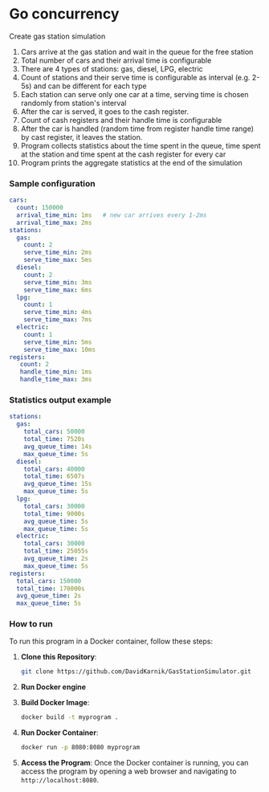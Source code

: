 # Go concurrency

Create gas station simulation

1. Cars arrive at the gas station and wait in the queue for the free station
1. Total number of cars and their arrival time is configurable
1. There are 4 types of stations: gas, diesel, LPG, electric
1. Count of stations and their serve time is configurable as interval (e.g. 2-5s) and can be different for each type
1. Each station can serve only one car at a time, serving time is chosen randomly from station's interval
1. After the car is served, it goes to the cash register.
1. Count of cash registers and their handle time is configurable
1. After the car is handled (random time from register handle time range) by cast register, it leaves the station.
1. Program collects statistics about the time spent in the queue, time spent at the station and time spent at the cash
   register for every car
1. Program prints the aggregate statistics at the end of the simulation

### Sample configuration

```yaml
cars:
  count: 150000
  arrival_time_min: 1ms   # new car arrives every 1-2ms
  arrival_time_max: 2ms
stations:
  gas:
    count: 2
    serve_time_min: 2ms
    serve_time_max: 5ms
  diesel:
    count: 2
    serve_time_min: 3ms
    serve_time_max: 6ms
  lpg:
    count: 1
    serve_time_min: 4ms
    serve_time_max: 7ms
  electric:
    count: 1
    serve_time_min: 5ms
    serve_time_max: 10ms
registers:
   count: 2
   handle_time_min: 1ms
   handle_time_max: 3ms
```

### Statistics output example

```yaml
stations:
  gas:
    total_cars: 50000
    total_time: 7520s
    avg_queue_time: 14s
    max_queue_time: 5s
  diesel:
    total_cars: 40000
    total_time: 6507s
    avg_queue_time: 15s
    max_queue_time: 5s
  lpg:
    total_cars: 30000
    total_time: 9000s
    avg_queue_time: 5s
    max_queue_time: 5s
  electric:
    total_cars: 30000
    total_time: 25055s
    avg_queue_time: 2s
    max_queue_time: 5s
registers:
  total_cars: 150000
  total_time: 170000s
  avg_queue_time: 2s
  max_queue_time: 5s
```
### How to run

To run this program in a Docker container, follow these steps:

1. **Clone this Repository**: 
    ```bash
    git clone https://github.com/DavidKarnik/GasStationSimulator.git
    ```
2. **Run Docker engine**
   
3. **Build Docker Image**:
    ```bash
    docker build -t myprogram .
    ```

4. **Run Docker Container**:
    ```bash
    docker run -p 8080:8080 myprogram
    ```

5. **Access the Program**:
    Once the Docker container is running, you can access the program by opening a web browser and navigating to `http://localhost:8080`.
